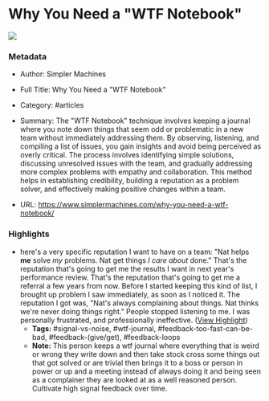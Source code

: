 # Why You Need a "WTF Notebook"

![](https://images.unsplash.com/photo-1484480974693-6ca0a78fb36b?crop=entropy&cs=tinysrgb&fit=max&fm=jpg&ixid=MnwxMTc3M3wwfDF8c2VhcmNofDJ8fGJ1bGxldCUyMGxpc3R8ZW58MHx8fHwxNjMyNTEyNjI1&ixlib=rb-1.2.1&q=80&w=2000)

### Metadata

- Author: Simpler Machines
- Full Title: Why You Need a "WTF Notebook"
- Category: #articles

- Summary: The "WTF Notebook" technique involves keeping a journal where you note down things that seem odd or problematic in a new team without immediately addressing them. By observing, listening, and compiling a list of issues, you gain insights and avoid being perceived as overly critical. The process involves identifying simple solutions, discussing unresolved issues with the team, and gradually addressing more complex problems with empathy and collaboration. This method helps in establishing credibility, building a reputation as a problem solver, and effectively making positive changes within a team. 

- URL: https://www.simplermachines.com/why-you-need-a-wtf-notebook/

### Highlights

- here's a very specific reputation I want to have on a team: "Nat helps **me** solve *my* problems. Nat get things *I care about* done." That's the reputation that's going to get me the results I want in next year's performance review. That's the reputation that's going to get me a referral a few years from now.
  Before I started keeping this kind of list, I brought up problem I saw immediately, as soon as I noticed it. The reputation I got was, "Nat's always complaining about things. Nat thinks we're never doing things right." People stopped listening to me. I was personally frustrated, and professionally ineffective. ([View Highlight](https://read.readwise.io/read/01hwkddfejdwn8cdwk8s35atpn))
    - **Tags:** #signal-vs-noise, #wtf-journal, #feedback-too-fast-can-be-bad, #feedback-(give/get), #feedback-loops
    - **Note:** This person keeps a wtf journal where everything that is weird or wrong they write down and then take stock cross some things out that got solved or are trivial then brings it to a boss or person in power or up and a meeting instead of always doing it and being seen as a complainer they are looked at as a well reasoned person. Cultivate high signal feedback over time.
